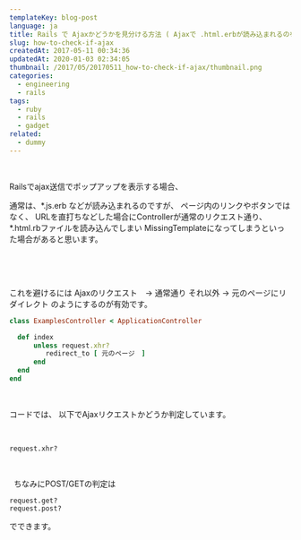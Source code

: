 ```yaml
---
templateKey: blog-post
language: ja
title: Rails で Ajaxかどうかを見分ける方法 ( Ajaxで .html.erbが読み込まれるのを防ぐ）
slug: how-to-check-if-ajax
createdAt: 2017-05-11 00:34:36
updatedAt: 2020-01-03 02:34:05
thumbnail: /2017/05/20170511_how-to-check-if-ajax/thumbnail.png
categories:
  - engineering
  - rails
tags:
  - ruby
  - rails
  - gadget
related:
  - dummy
---
```


&nbsp;

Railsでajax送信でポップアップを表示する場合、


通常は、*.js.erb などが読み込まれるのですが、
ページ内のリンクやボタンではなく、
URLを直打ちなどした場合にControllerが通常のリクエスト通り、
*.html.rbファイルを読み込んでしまい
MissingTemplateになってしまうといった場合があると思います。

&nbsp;
<div class="adsense"></div>
&nbsp;

これを避けるには
Ajaxのリクエスト　→ 通常通り
それ以外 → 元のページにリダイレクト
のようにするのが有効です。

```ruby
class ExamplesController < ApplicationController

  def index
      unless request.xhr?
         redirect_to [ 元のページ　]
      end
  end
end


```
&nbsp;

コードでは、
以下でAjaxリクエストかどうか判定しています。

&nbsp;
```markup
request.xhr?

```
&nbsp;

&nbsp;
ちなみにPOST/GETの判定は
```markup
request.get?
request.post?

```

でできます。
